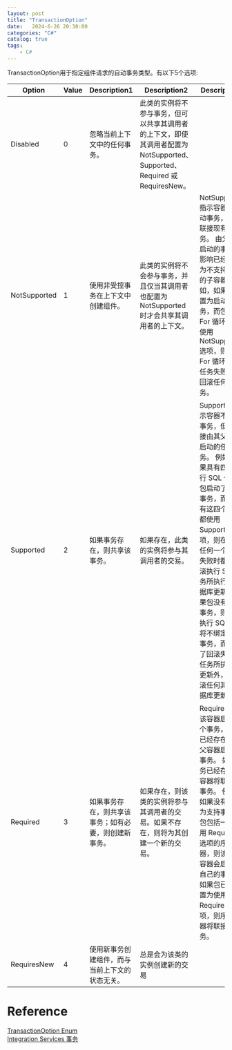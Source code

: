```yaml
---                
layout: post                
title: "TransactionOption"                
date:   2024-6-26 20:30:00                 
categories: "C#"                
catalog: true                
tags:                 
    - C#                
---      
```

TransactionOption用于指定组件请求的自动事务类型。有以下5个选项:

| Option | Value | Description1 | Description2 | Description3 |
|----------|----------|----------|----------|----------|
| Disabled    | 0   | 忽略当前上下文中的任何事务。   |此类的实例将不参与事务，但可以共享其调用者的上下文，即使其调用者配置为 NotSupported、Supported、Required 或 RequiresNew。|
| NotSupported    | 1   | 使用非受控事务在上下文中创建组件。   | 此类的实例将不会参与事务，并且仅当其调用者也配置为 NotSupported 时才会共享其调用者的上下文。 |NotSupported 指示容器不启动事务，也不联接现有事务。 由父容器启动的事务不影响已经配置为不支持事务的子容器。 例如，如果包配置为启动事务，而包中的 For 循环容器使用 NotSupported 选项，则在 For 循环中的任务失败时不回滚任何任务。  |
| Supported    | 2   | 如果事务存在，则共享该事务。   | 如果存在，此类的实例将参与其调用者的交易。 |Supported 指示容器不启动事务，但将联接由其父容器启动的任何事务。 例如，如果具有四个执行 SQL 任务的包启动了一个事务，而且所有这四个任务都使用 Supported 选项，则在其中任何一个任务失败时都会回滚执行 SQL 任务所执行的数据库更新。 如果包没有启动事务，则四个执行 SQL 任务将不绑定到该事务，而且除了回滚失败的任务所执行的更新外，不回滚任何其他数据库更新。  | 
| Required    | 3   | 如果事务存在，则共享该事务；如有必要，则创建新事务。   | 如果存在，则该类的实例将参与其调用者的交易。如果不存在，则将为其创建一个新的交易。 |  Required 指示该容器启动一个事务，除非已经存在由其父容器启动的事务。 如果事务已经存在，容器将联接该事务。 例如，如果没有配置为支持事务的包包括一个使用 Required 选项的序列容器，则该序列容器会启动其自己的事务。 如果包已经配置为使用 Required 选项，则序列容器将联接包事务。|
| RequiresNew    | 4   | 使用新事务创建组件，而与当前上下文的状态无关。   | 总是会为该类的实例创建新的交易 |


# Reference
[TransactionOption Enum](https://learn.microsoft.com/en-us/dotnet/api/system.enterpriseservices.transactionoption?view=netframework-4.8.1)  
[Integration Services 事务](https://learn.microsoft.com/zh-cn/sql/integration-services/integration-services-transactions?view=sql-server-ver16)  